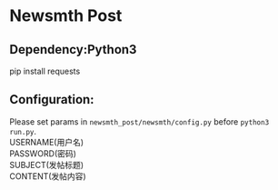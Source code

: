 # Newsmth Post

## Dependency:Python3       
pip install requests       

## Configuration:
Please set params in `newsmth_post/newsmth/config.py` before `python3 run.py`.       
USERNAME(用户名)       
PASSWORD(密码)       
SUBJECT(发帖标题)       
CONTENT(发帖内容)       
